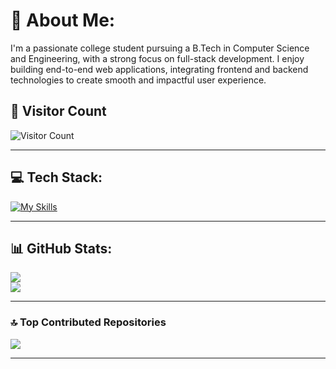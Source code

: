 # 💫 About Me:
I'm a passionate college student pursuing a B.Tech in Computer Science and Engineering, with a strong focus on full-stack development. I enjoy building end-to-end web applications, integrating frontend and backend technologies to create smooth and impactful user experience.

## 🧭 Visitor Count

![Visitor Count](https://count.getloli.com/get/@karthikvishal-s?theme=rule34)




---


## 💻 Tech Stack:
[![My Skills](https://skillicons.dev/icons?i=py,java,cpp,c,html,css,js,ts,react,nextjs,nodejs,express,mongodb,mysql,tailwind,redux,vite,firebase,vercel,postman,haskell,git,github,vscode,figma,electron,notion,linux,bash,powershell&perline=6)](https://skillicons.dev)

---

## 📊 GitHub Stats:

![](https://nirzak-streak-stats.vercel.app/?user=karthikvishal-s&theme=dark&hide_border=false)  
![](https://github-readme-stats.vercel.app/api/top-langs/?username=karthikvishal-s&theme=dark&hide_border=false&include_all_commits=false&count_private=false&layout=compact)

---


### 🔝 Top Contributed Repositories
![](https://github-contributor-stats.vercel.app/api?username=karthikvishal-s&limit=5&theme=tokyonight&combine_all_yearly_contributions=true)

---



<!-- Proudly created with GPRM ( https://gprm.itsvg.in ) -->
